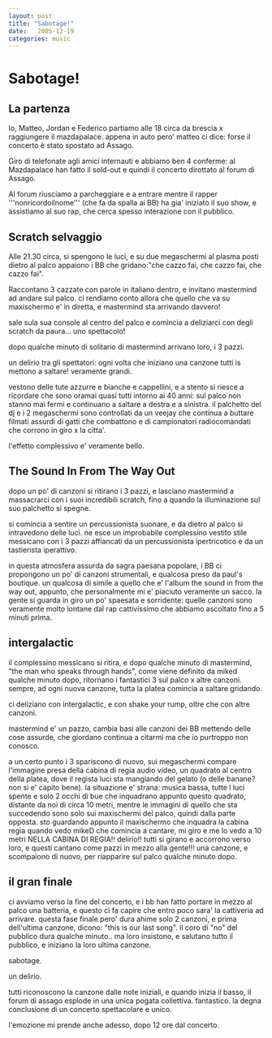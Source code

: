 ```yaml
---
layout: post
title: "Sabotage!"
date:   2005-12-19
categories: music
---
```

# Sabotage!

## La partenza

Io, Matteo, Jordan e Federico partiamo alle 18 circa da brescia x
raggiungere il mazdapalace. appena in auto pero' matteo ci dice: forse il
concerto è stato spostato ad Assago.

Giro di telefonate agli amici internauti e abbiamo ben 4 conferme: al
Mazdapalace han fatto il sold-out e quindi il concerto dirottato al forum di
Assago.

Al forum riusciamo a parcheggiare e a entrare mentre il rapper
'''nonricordoilnome''' (che fa da spalla ai BB) ha gia' iniziato il suo show, 
e assistiamo al suo rap, che cerca spesso interazione con il pubblico.

## Scratch selvaggio

Alle 21.30 circa, si spengono le luci, e su due megaschermi al plasma posti
dietro al palco appaiono i BB che gridano:"che cazzo fai, che cazzo fai,
che cazzo fai".

Raccontano 3 cazzate con parole in italiano dentro, e
invitano mastermind ad andare sul palco. ci rendiamo conto allora che quello
che va su maxischermo e' in diretta, e mastermind sta arrivando davvero!

sale sula sua console al centro del palco e comincia a deliziarci con degli
scratch da paura... uno spettacolo!

dopo qualche minuto di solitario di mastermind arrivano loro, i 3 pazzi.

un delirio tra gli spettatori: ogni volta che iniziano una canzone tutti is
mettono a saltare! veramente grandi.

vestono delle tute azzurre e bianche e cappellini, e a stento si riesce a
ricordare che sono oramai quasi tutti intorno ai 40 anni: sul palco non
stanno mai fermi e continuano a saltare a destra e a sinistra. il palchetto
del dj  e i 2 megaschermi sono controllati da un veejay che continua a
buttare filmati assurdi di gatti che combattono e di campionatori
radiocomandati che corrono in giro x la citta'.

l'effetto complessivo e' veramente bello.

## The Sound In From The Way Out

dopo un po' di canzoni si ritirano i 3 pazzi, e lasciano mastermind a
massacrarci con i suoi incredibili scratch, fino a quando la illuminazione
sul suo palchetto si spegne.

si comincia a sentire un percussionista suonare, e da dietro al palco si
intravedono delle luci.  ne esce un improbabile complessino vestito stile
messicano con i 3 pazzi affiancati da un percussionista ipertricotico e da
un tastierista iperattivo.

in questa atmosfera assurda da sagra paesana popolare, i BB ci propongono
un po' di canzoni strumentali, e qualcosa preso da paul's boutique. 
un qualcosa di simile a quello che e' l'album the sound in from the way out,
appunto, che personalmente mi e' piaciuto veramente un sacco.
la gente si guarda in giro un po' spaesata e sorridente: quelle canzoni sono
veramente molto lontane dal rap cattivissimo che abbiamo ascoltato fino a 5
minuti prima.

## intergalactic

il complessino messicano si ritira, e dopo qualche minuto di mastermind,
"the man who speaks through hands", come viene definito da miked qualche
minuto dopo, ritornano i fantastici 3 sul palco x altre canzoni. sempre, ad
ogni nuova canzone, tutta la platea comincia a saltare gridando.

ci deliziano con intergalactic, e con shake your rump, oltre che con altre
canzoni.

mastermind e' un pazzo, cambia basi alle canzoni dei BB mettendo delle cose
assurde, che giordano continua a citarmi ma che io purtroppo non conosco.

a un certo punto i 3 spariscono di nuovo, sui megaschermi compare l'immagine
presa della cabina di regia audio video, un quadrato al centro della platea,
dove il regista luci sta mangiando del gelato (o delle banane? non si e'
capito bene). la situazione e' strana: musica bassa, tutte l luci spente e
solo 2 occhi di bue che inquadrano appunto questo quadrato, distante da noi
di circa 10 metri, mentre le immagini di quello che sta succedendo sono solo
sui maxischermi del palco, quindi dalla parte opposta. sto guardando appunto
il maxischermo che inquadra la cabina regia quando vedo mikeD che comincia a
cantare, mi giro e me lo vedo a 10 metri NELLA CABINA DI REGIA!! delirio!!
tutti si girano e accorrono verso loro, e questi cantano come pazzi in mezzo
alla gente!!! una canzone, e scompaiono di nuovo, per riapparire sul palco
qualche minuto dopo.

## il gran finale

ci avviamo verso la fine del concerto, e i bb han fatto portare in mezzo al
palco una batteria, e questo ci fa capire che entro poco sara' la cattiveria
ad arrivare. questa fase finale pero' dura ahime solo 2 canzoni, e prima
dell'ultima canzone, dicono: "this is our last song". il coro di "no" del
pubblico dura qualche minuto.. ma loro insistono, e salutano tutto il
pubblico, e iniziano la loro ultima canzone. 

sabotage.

un delirio.

tutti riconoscono la canzone dalle note iniziali, e quando inizia il basso,
il forum di assago esplode in una unica pogata collettiva. fantastico.
la degna conclusione di un concerto spettacolare e unico.

l'emozione mi prende anche adesso, dopo 12 ore dal concerto.
